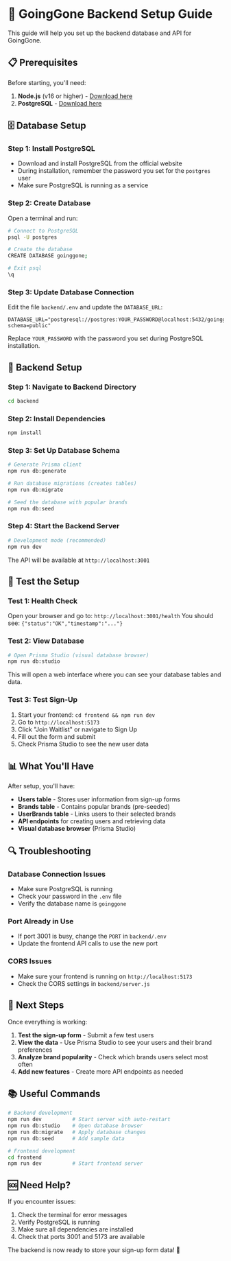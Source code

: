 # 🚀 GoingGone Backend Setup Guide

This guide will help you set up the backend database and API for GoingGone.

## 📋 Prerequisites

Before starting, you'll need:

1. **Node.js** (v16 or higher) - [Download here](https://nodejs.org/)
2. **PostgreSQL** - [Download here](https://www.postgresql.org/download/)

## 🗄️ Database Setup

### Step 1: Install PostgreSQL
- Download and install PostgreSQL from the official website
- During installation, remember the password you set for the `postgres` user
- Make sure PostgreSQL is running as a service

### Step 2: Create Database
Open a terminal and run:
```bash
# Connect to PostgreSQL
psql -U postgres

# Create the database
CREATE DATABASE goinggone;

# Exit psql
\q
```

### Step 3: Update Database Connection
Edit the file `backend/.env` and update the `DATABASE_URL`:
```
DATABASE_URL="postgresql://postgres:YOUR_PASSWORD@localhost:5432/goinggone?schema=public"
```
Replace `YOUR_PASSWORD` with the password you set during PostgreSQL installation.

## 🔧 Backend Setup

### Step 1: Navigate to Backend Directory
```bash
cd backend
```

### Step 2: Install Dependencies
```bash
npm install
```

### Step 3: Set Up Database Schema
```bash
# Generate Prisma client
npm run db:generate

# Run database migrations (creates tables)
npm run db:migrate

# Seed the database with popular brands
npm run db:seed
```

### Step 4: Start the Backend Server
```bash
# Development mode (recommended)
npm run dev
```

The API will be available at `http://localhost:3001`

## 🧪 Test the Setup

### Test 1: Health Check
Open your browser and go to: `http://localhost:3001/health`
You should see: `{"status":"OK","timestamp":"..."}`

### Test 2: View Database
```bash
# Open Prisma Studio (visual database browser)
npm run db:studio
```
This will open a web interface where you can see your database tables and data.

### Test 3: Test Sign-Up
1. Start your frontend: `cd frontend && npm run dev`
2. Go to `http://localhost:5173`
3. Click "Join Waitlist" or navigate to Sign Up
4. Fill out the form and submit
5. Check Prisma Studio to see the new user data

## 📊 What You'll Have

After setup, you'll have:

- **Users table** - Stores user information from sign-up forms
- **Brands table** - Contains popular brands (pre-seeded)
- **UserBrands table** - Links users to their selected brands
- **API endpoints** for creating users and retrieving data
- **Visual database browser** (Prisma Studio)

## 🔍 Troubleshooting

### Database Connection Issues
- Make sure PostgreSQL is running
- Check your password in the `.env` file
- Verify the database name is `goinggone`

### Port Already in Use
- If port 3001 is busy, change the `PORT` in `backend/.env`
- Update the frontend API calls to use the new port

### CORS Issues
- Make sure your frontend is running on `http://localhost:5173`
- Check the CORS settings in `backend/server.js`

## 🎉 Next Steps

Once everything is working:

1. **Test the sign-up form** - Submit a few test users
2. **View the data** - Use Prisma Studio to see your users and their brand preferences
3. **Analyze brand popularity** - Check which brands users select most often
4. **Add new features** - Create more API endpoints as needed

## 📚 Useful Commands

```bash
# Backend development
npm run dev          # Start server with auto-restart
npm run db:studio    # Open database browser
npm run db:migrate   # Apply database changes
npm run db:seed      # Add sample data

# Frontend development
cd frontend
npm run dev          # Start frontend server
```

## 🆘 Need Help?

If you encounter issues:
1. Check the terminal for error messages
2. Verify PostgreSQL is running
3. Make sure all dependencies are installed
4. Check that ports 3001 and 5173 are available

The backend is now ready to store your sign-up form data! 🚀
